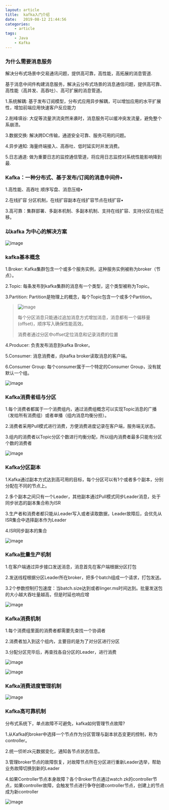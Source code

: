 ```yaml
---
layout: article
title:	kafka入门介绍
date:	2019-08-12 21:44:56
categories:
    - article
tags:
    - Java
    - Kafka
---
```


### 为什么需要消息服务

解决分布式场景中交易通讯问题，提供高可靠，高性能，高拓展的消息管道.

基于消息中间件构建消息服务，解决云分布式场景的消息通信问题，提供高可靠、高性能（高并发、高吞吐）、高可扩展的消息管道。

1.系统解耦: 基于发布订阅模型，分布式应用异步解耦，可以增加应用的水平扩展性，增加前端应用快速客户反应能力

2.削峰填谷: 大促等流量洪流突然来袭时，消息服务可以缓冲突发流量，避免整个系崩溃。

3.数据交换: 解决跨DC传输，通道安全可靠、服务可用的问题。

4.异步通知: 海量终端接入、高吞吐、低时延实时并发消费。

5.日志通道: 做为重要日志的监控通信管道，将应用日志监控对系统性能影响降到最.

### Kafka：一种分布式、基于发布/订阅的消息中间件•

1.高性能、高吞吐 顺序写盘、消息压缩•

2.在线扩容 分区机制，在线扩容副本在线扩容节点在线扩容•

3.高可靠：集群部署、多副本机制、多副本机制、支持在线扩容、支持分区在线迁移。

### 以kafka 为中心的解决方案

![image](https://user-images.githubusercontent.com/29170657/62872094-4e958a80-bd4f-11e9-9448-1b9a05c2061c.png)

### kafka基本概念

1.Broker: Kafka集群包含一个或多个服务实例，这种服务实例被称为broker（节点）。

2.Topic: 每条发布到kafka集群的消息有一个类型，这个类型被称为Topic。

3.Partition: Partition是物理上的概念，每个Topic包含一个或多个Partition。

> ![image](https://user-images.githubusercontent.com/29170657/62872857-e8116c00-bd50-11e9-9cc2-c5d0f03c3d30.png)
>
>每个分区消息只能通过追加消息方式增加消息，消息都有一个偏移量(offset)，顺序写入确保性能高效。
>
>消费者通过分区中offset定位消息和记录消费的位置

4.Producer: 负责发布消息到kafka Broker。

5.Consumer: 消息消费者，向kafka broker读取消息的客户端。

6.Consumer Group: 每个consumer属于一个特定的Consumer Group，没有就默认一个组。

![image](https://user-images.githubusercontent.com/29170657/62871684-85b76c00-bd4e-11e9-8c43-1e1e81669b85.png)

### Kafka消费者组与分区

1.每个消费者都属于一个消费组内，通过消费组概念可以实现Topic消息的广播（发给所有消费组）或者单播（组内消息均衡分担）。

2.消费者采用Pull模式进行消费，方便消费进度记录在客户端，服务端无状态。

3.组内的消费者以Topic分区个数进行均衡分配，所以组内消费者最多只能有分区个数的消费者

![image](https://user-images.githubusercontent.com/29170657/62873092-59511f00-bd51-11e9-8afa-8b0bc09b6010.png)

### Kafka分区副本

1.Kafka通过副本方式达到高可用的目标，每个分区可以有1个或者多个副本，分别分配在不同的节点上。

2.多个副本之间只有一个Leader，其他副本通过Pull模式同步Leader消息，处于同步状态的副本集合称为ISR

3.生产者和消费者都只能从Leader写入或者读取数据，Leader故障后，会优先从ISR集合中选择副本作为Leader

4.ISR同步副本的集合

![image](https://user-images.githubusercontent.com/29170657/62873198-8bfb1780-bd51-11e9-8ad5-2ed550fbc1fb.png)

### Kafka批量生产机制

1.在客户端通过异步接口发送消息，消息首先在客户端根据分区打包

2.发送线程根据分区Leader所在broker，把多个batch组成一个请求，打包发送。

3.2个参数控制打包速度：当batch.size达到或者linger.ms时间达到。批量发送包的大小越大吞吐量越高，但是时延也响应增

![image](https://user-images.githubusercontent.com/29170657/62873342-d086b300-bd51-11e9-9544-5b34e6212a38.png)

### Kafka消费机制

1.每个消费组里面的消费者都需要先查找一个协调者

2.消费者加入到这个组内，主要目的是为了对分区进行分区

3.分配分区完毕后，再查找各自分区的Leader，进行消费

![image](https://user-images.githubusercontent.com/29170657/62873455-01ff7e80-bd52-11e9-8a57-286ebe5e2e95.png)

![image](https://user-images.githubusercontent.com/29170657/62873493-15aae500-bd52-11e9-9377-708004dffc75.png)


### Kafka消费进度管理机制

![image](https://user-images.githubusercontent.com/29170657/62874156-47707b80-bd53-11e9-9da3-bf2dabbf54b4.png)


### Kafka高可靠机制

分布式系统下，单点故障不可避免，kafka如何管理节点故障?

1.从Kafka的broker中选择一个节点作为分区管理与副本状态变更的控制，称为controller。

2.统一侦听zk元数据变化，通知各节点状态信息。

3.管理broker节点的故障恢复，对故障节点所在分区进行重新Leader选举，帮助业务故障切换到新的Leader

4.如果Controller节点本身故障？各个Broker节点通过watch zk的controller节点，如果controller故障，会触发节点进行争夺创建controller节点，创建上的节点成为新controller 

![image](https://user-images.githubusercontent.com/29170657/62874325-9dddba00-bd53-11e9-85ef-dfae867431a3.png)









